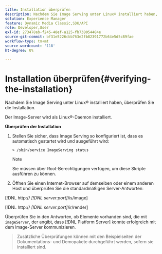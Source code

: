 ```yaml
---
title: Installation überprüfen
description: Nachdem Sie Image Serving unter Linux® installiert haben, überprüfen Sie die Installation.
solution: Experience Manager
feature: Dynamic Media Classic,SDK/API
role: Developer,User
exl-id: 273478ab-f245-48ef-a125-fb738054484e
source-git-commit: bf31e5226cbb763e2fb82391772b64e5d5c89fae
workflow-type: tm+mt
source-wordcount: '118'
ht-degree: 0%

---
```


# Installation überprüfen{#verifying-the-installation}

Nachdem Sie Image Serving unter Linux® installiert haben, überprüfen Sie die Installation.

Der Image-Server wird als Linux®-Daemon installiert.

**Überprüfen der Installation**

1. Stellen Sie sicher, dass Image Serving so konfiguriert ist, dass es automatisch gestartet wird und ausgeführt wird:

   `> /sbin/service ImageServing status`

   >[!NOTE]
   >
   >Sie müssen über Root-Berechtigungen verfügen, um diese Skripte ausführen zu können.

1. Öffnen Sie einen Internet-Browser auf demselben oder einem anderen Host und überprüfen Sie die standardmäßigen Server-Antworten:

[!DNL http:// *[!DNL server:port]*/is/image]

[!DNL  http:// *[!DNL server:port]*/ir/render]

Überprüfen Sie in den Antworten, ob Elemente vorhanden sind, die mit `imageServer`, der angibt, dass [!DNL Platform Server] konnte erfolgreich mit dem Image-Server kommunizieren.

>Zusätzliche Überprüfungen können mit den Beispielseiten der Dokumentations- und Demopakete durchgeführt werden, sofern sie installiert sind.
